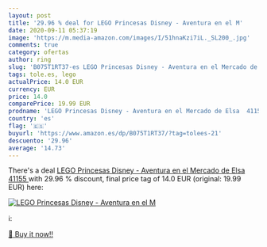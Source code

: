 ```yaml
---
layout: post
title: '29.96 % deal for LEGO Princesas Disney - Aventura en el M'
date: 2020-09-11 05:37:19
image: 'https://m.media-amazon.com/images/I/51hnaKzi7iL._SL200_.jpg'
comments: true
category: ofertas
author: ring
slug: 'B075T1RT37-es LEGO Princesas Disney - Aventura en el Mercado de Elsa 41155'
tags: tole.es, lego
actualPrice: 14.0 EUR
currency: EUR
price: 14.0
comparePrice: 19.99 EUR
prodname: 'LEGO Princesas Disney - Aventura en el Mercado de Elsa  41155 '
country: 'es'
flag: '🇪🇸'
buyurl: 'https://www.amazon.es/dp/B075T1RT37/?tag=tolees-21'
descuento: '29.96'
average: '14.73'
---
```


There's a deal [LEGO Princesas Disney - Aventura en el Mercado de Elsa  41155 ](https://www.amazon.es/dp/B075T1RT37/?tag=tolees-21)  with  29.96 % discount, final price tag of  14.0 EUR (original: 19.99 EUR) here:

[![LEGO Princesas Disney - Aventura en el M](https://m.media-amazon.com/images/I/51hnaKzi7iL._SL200_.jpg)](https://www.amazon.es/dp/B075T1RT37/?tag=tolees-21)

ℹ️:


[🛒 Buy it now!!](https://www.amazon.es/dp/B075T1RT37/?tag=tolees-21)
